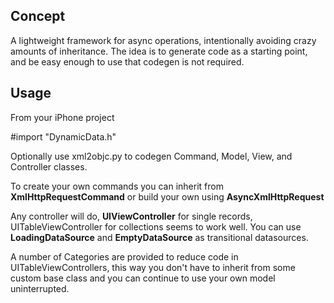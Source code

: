 Concept
-------

A lightweight framework for async operations, intentionally avoiding
crazy amounts of inheritance.  The idea is to generate code as a starting
point, and be easy enough to use that codegen is not required.

Usage
-----

From your iPhone project

  #import "DynamicData.h"


Optionally use xml2objc.py to codegen Command, Model, View, and Controller
classes.

To create your own commands you can inherit from **XmlHttpRequestCommand** or
build your own using **AsyncXmlHttpRequest**

Any controller will do, **UIViewController** for single records,
UITableViewController for collections seems to work well.  You can use 
**LoadingDataSource** and **EmptyDataSource** as transitional datasources.

A number of Categories are provided to reduce code in UITableViewControllers,
this way you don't have to inherit from some custom base class and you can
continue to use your own model uninterrupted.